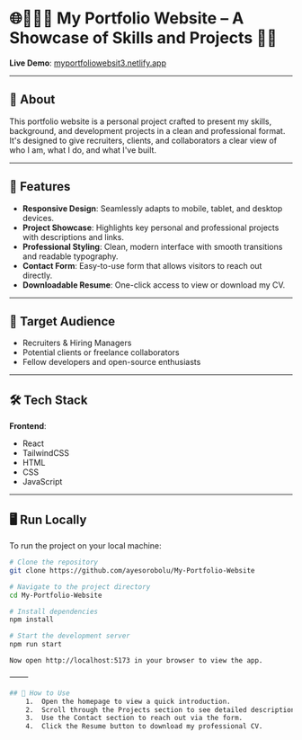 # 🌐👨🏽‍💻 My Portfolio Website – A Showcase of Skills and Projects 🚀✨

**Live Demo**: [myportfoliowebsit3.netlify.app](https://myportfoliowebsit3.netlify.app)  

---

## 📌 About

This portfolio website is a personal project crafted to present my skills, background, and development projects in a clean and professional format. It's designed to give recruiters, clients, and collaborators a clear view of who I am, what I do, and what I've built.

---

## 🎯 Features

- **Responsive Design**: Seamlessly adapts to mobile, tablet, and desktop devices.  
- **Project Showcase**: Highlights key personal and professional projects with descriptions and links.  
- **Professional Styling**: Clean, modern interface with smooth transitions and readable typography.  
- **Contact Form**: Easy-to-use form that allows visitors to reach out directly.  
- **Downloadable Resume**: One-click access to view or download my CV.  

---

## 👥 Target Audience

- Recruiters & Hiring Managers  
- Potential clients or freelance collaborators  
- Fellow developers and open-source enthusiasts  

---

## 🛠️ Tech Stack

**Frontend**:  
- React  
- TailwindCSS  
- HTML  
- CSS  
- JavaScript  

---

## 🖥️ Run Locally

To run the project on your local machine:

```bash
# Clone the repository
git clone https://github.com/ayesorobolu/My-Portfolio-Website

# Navigate to the project directory
cd My-Portfolio-Website

# Install dependencies
npm install

# Start the development server
npm run start

Now open http://localhost:5173 in your browser to view the app.

⸻

## 📘 How to Use
	1.	Open the homepage to view a quick introduction.
	2.	Scroll through the Projects section to see detailed descriptions of my work.
	3.	Use the Contact section to reach out via the form.
	4.	Click the Resume button to download my professional CV.